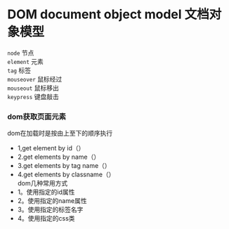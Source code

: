 DOM document object  model 文档对象模型
===
`node`           节点  
`element`      元素  
`tag`              标签  
`mouseover`  鼠标经过  
`mouseout`   鼠标移出  
`keypress`      键盘敲击  
### dom获取页面元素 
dom在加载时是按由上至下的顺序执行
* 1,get element by id（）
* 2.get elements by name（）
* 3.get elements by tag name（）
* 4.get elements by classname（）   
dom几种常用方式
* 1。使用指定的id属性
* 2。使用指定的name属性
* 3。使用指定的标签名字 
* 4。使用指定的css类
